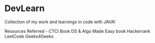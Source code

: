 # DevLearn

Collection of my work and learnings in code with JAVA!

Resources Referred - 
CTCI Book
DS & Algo Made Easy book
Hackerrank
LeetCode
Geeks4Geeks
